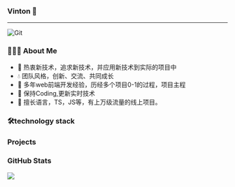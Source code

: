  ###  Vinton 👋
 ---
![Git](https://img.shields.io/badge/-Git-F05032?style=flat-square&logo=git&logoColor=white)

### 👨🏻‍💻 About Me
<ul>
<li>🍃 热衷新技术，追求新技术，并应用新技术到实际的项目中</li>
<li>💧 团队风格，创新、交流、共同成长</li>
<li>🚀 多年web前端开发经验，历经多个项目0-1的过程，项目主程</li>
<li>
🤖 保持Coding,更新实时技术
</li>
<li>
 🎯 擅长语言，TS，JS等，有上万级流量的线上项目。
</li>
</ul>

### 🛠technology stack
<ul>
</ul>




### Projects

### GitHub Stats
![](https://github-readme-stats.vercel.app/api?username=vintonhuang)
